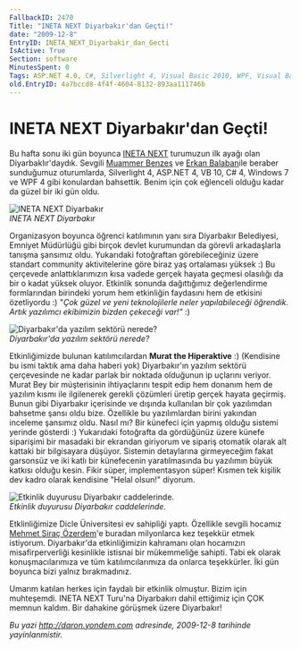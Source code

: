 ```yaml
---
FallbackID: 2470
Title: "INETA NEXT Diyarbakır'dan Geçti!"
date: "2009-12-8"
EntryID: INETA_NEXT_Diyarbakir_dan_Gecti
IsActive: True
Section: software
MinutesSpent: 0
Tags: ASP.NET 4.0, C#, Silverlight 4, Visual Basic 2010, WPF, Visual Basic .NET, ASP.NET
old.EntryID: 4a7bccd8-4f4f-4604-8132-893aa111746b
---
```

# INETA NEXT Diyarbakır'dan Geçti!
Bu hafta sonu iki gün boyunca [INETA NEXT](http://www.inetatr.org)
turumuzun ilk ayağı olan Diyarbaklır'daydık. Sevgili [Muammer
Benzeş](http://www.muammerbenzes.com/) ve [Erkan
Balaban](http://www.erkanbalaban.com.tr/)ile beraber sunduğumuz
oturumlarda, Silverlight 4, ASP.NET 4, VB 10, C\# 4, Windows 7 ve WPF 4
gibi konulardan bahsettik. Benim için çok eğlenceli olduğu kadar da
güzel bir iki gün oldu.

![INETA NEXT
Diyarbakır](media/INETA_NEXT_Diyarbakir_dan_Gecti/07122009_1.jpg)\
*INETA NEXT Diyarbakır*

Organizasyon boyunca öğrenci katılımının yanı sıra Diyarbakır
Belediyesi, Emniyet Müdürlüğü gibi birçok devlet kurumundan da görevli
arkadaşlarla tanışma şansımız oldu. Yukarıdaki fotoğraftan
görebileceğiniz üzere standart community aktivitelerine göre biraz yaş
ortalaması yüksek :) Bu çerçevede anlattıklarımızın kısa vadede gerçek
hayata geçmesi olasılığı da bir o kadat yüksek oluyor. Etkinlik sonunda
dağıttığımız değerlendirme formlarından birindeki yorum hem etkinliğin
faydasını hem de etkisini özetliyordu :) "*Çok güzel ve yeni
teknolojilerle neler yapılabileceği öğrendik. Artık yazılımcı ekibimizin
bizden çekeceği var!"* :)

![Diyarbakır'da yazılım sektörü
nerede?](media/INETA_NEXT_Diyarbakir_dan_Gecti/07122009_2.jpg)\
*Diyarbakır'da yazılım sektörü nerede?*

Etkinliğimizde bulunan katılımcılardan **Murat the Hiperaktive** :)
(Kendisine bu ismi taktık ama daha haberi yok) Diyarbakır'ın yazılım
sektörü çerçevesinde ne kadar parlak bir noktada olduğunun ip uçlarını
veriyor. Murat Bey bir müşterisinin ihtiyaçlarını tespit edip hem
donanım hem de yazılım kısmı ile ilgilenerek gerekli çözümleri üretip
gerçek hayata geçirmiş. Bunun gibi Diyarbakır içerisinde ve dışında
kullanılan bir çok yazılımdan bahsetme şansı oldu bize. Özellikle bu
yazılımlardan birini yakından inceleme şansımız oldu. Nasıl mı? Bir
künefeci için yapmış olduğu sistemi yerinde gösterdi :) Yukarıdaki
fotoğrafta da gördüğünüz üzere künefe siparişimi bir masadaki bir
ekrandan giriyorum ve sipariş otomatik olarak alt kattaki bir
bilgisayara düşüyor. Sistemin detaylarına girmeyeceğim fakat garsonsüz
ve iki katlı bir künefecenin yaratılmasında bu yazılımın büyük katkısı
olduğu kesin. Fikir süper, implementasyon süper! Kısmen tek kişilik dev
kadro olarak kendisine "Helal olsun!" diyorum.

![Etkinlik duyurusu Diyarbakır
caddelerinde.](media/INETA_NEXT_Diyarbakir_dan_Gecti/07122009_3.jpg)\
*Etkinlik duyurusu Diyarbakır caddelerinde.*

Etklinliğimize Dicle Üniversitesi ev sahipliği yaptı. Özellikle sevgili
hocamız [Mehmet Siraç
Özerdem](http://www.dicle.edu.tr/akademikpersonel/sozerdem/?sayfa=kemik)'e
buradan milyonlarca kez teşekkür etmek istiyorum. Diyarbakır'da
etkinliğimizin kahramanı olan hocamızın misafirperverliği kesinlikle
istisnai bir mükemmeliğe sahipti. Tabi ek olarak konuşmacılarımıza ve
tüm katılımcılarımıza da onlarca teşekkürler. İki gün boyunca bizi
yalnız bırakmadınız.

Umarım katılan herkes için faydalı bir etkinlik olmuştur. Bizim için
muhteşemdi. INETA NEXT Turu'na Diyarbakırı dahil ettiğimiz için ÇOK
memnun kaldım. Bir dahakine görüşmek üzere Diyarbakır!



*Bu yazi http://daron.yondem.com adresinde, 2009-12-8 tarihinde yayinlanmistir.*
